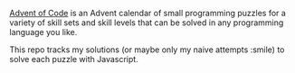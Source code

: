 [Advent of Code](https://adventofcode.com/) is an Advent calendar of small programming puzzles for a variety of skill sets and skill levels that can be solved in any programming language you like.

This repo tracks my solutions (or maybe only my naive attempts :smile) to solve each puzzle with Javascript.
